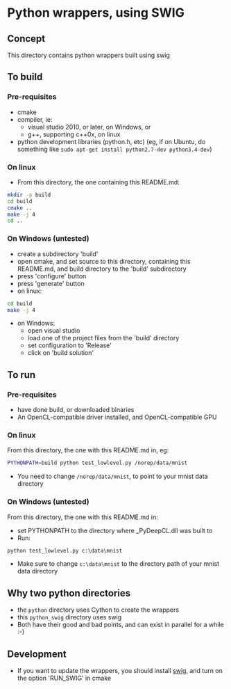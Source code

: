 # Python wrappers, using SWIG

## Concept

This directory contains python wrappers built using swig

## To build

### Pre-requisites

* cmake
* compiler, ie:
  * visual studio 2010, or later, on Windows, or
  * g++, supporting c++0x, on linux
* python development libraries (python.h, etc) (eg, if on Ubuntu, do something like `sudo apt-get install python2.7-dev python3.4-dev`)

### On linux

* From this directory, the one containing this README.md:
```bash
mkdir -p build
cd build
cmake ..
make -j 4
cd ..
```

### On Windows (untested)

* create a subdirectory 'build'
* open cmake, and set source to this directory, containing this README.md, and build directory to the 'build' subdirectory
* press 'configure' button
* press 'generate' button
* on linux:
```bash
cd build
make -j 4
```
* on Windows:
  * open visual studio
  * load one of the project files from the 'build' directory
  * set configuration to 'Release'
  * click on 'build solution'

## To run

### Pre-requisites

* have done build, or downloaded binaries
* An OpenCL-compatible driver installed, and OpenCL-compatible GPU

### On linux

From this directory, the one with this README.md in, eg:
```bash
PYTHONPATH=build python test_lowlevel.py /norep/data/mnist
```
* You need to change `/norep/data/mnist`, to point to your mnist data directory

### On Windows (untested)

From this directory, the one with this README.md in:
* set PYTHONPATH to the directory where _PyDeepCL.dll was built to
* Run:
```cmd
python test_lowlevel.py c:\data\mnist
```
  * Make sure to change `c:\data\mnist` to the directory path of your mnist data directory

## Why two python directories

* the `python` directory uses Cython to create the wrappers
* this `python_swig` directory uses swig
* Both have their good and bad points, and can exist in parallel for a while :-)

## Development

* If you want to update the wrappers, you should install [swig](http://www.swig.org), and turn on the option 'RUN_SWIG' in cmake
 

